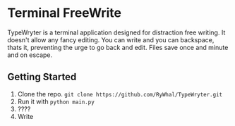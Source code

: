 # Terminal FreeWrite
TypeWryter is a terminal application designed for distraction free writing. It doesn't allow any fancy editing. You can write and you can backspace, thats it, preventing the urge to go back and edit. Files save once and minute and on escape. 
 
## Getting Started
1. Clone the repo. `git clone https://github.com/RyWhal/TypeWryter.git`
2. Run it with `python main.py`
3. ????
4. Write
